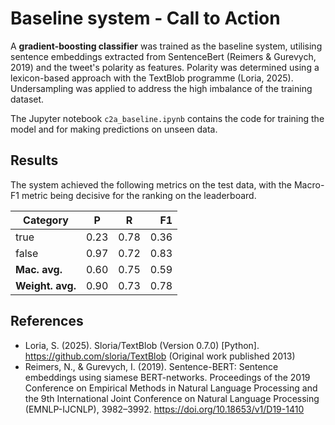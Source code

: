# Baseline system - Call to Action

A **gradient-boosting classifier** was trained as the baseline system, utilising sentence embeddings extracted from SentenceBert (Reimers & Gurevych, 2019) and the tweet's polarity as features. Polarity was determined using a lexicon-based approach with the TextBlob programme (Loria, 2025). Undersampling was applied to address the high imbalance of the training dataset. 

The Jupyter notebook `c2a_baseline.ipynb` contains the code for training the model and for making predictions on unseen data.

## Results 

The system achieved the following metrics on the test data, with the Macro-F1 metric being decisive for the ranking on the leaderboard. 

| Category      |   P  |   R  |  F1  |
| ------------- | ---- | ---- |  -:  |
| true          | 0.23 | 0.78 | 0.36 |
| false         | 0.97 | 0.72 | 0.83 |
| **Mac. avg.** | 0.60 | 0.75 | 0.59 |
| **Weight. avg.** | 0.90 | 0.73 | 0.78 |

## References

- Loria, S. (2025). Sloria/TextBlob (Version 0.7.0) [Python]. https://github.com/sloria/TextBlob (Original work published 2013)
- Reimers, N., & Gurevych, I. (2019). Sentence-BERT: Sentence embeddings using siamese BERT-networks. Proceedings of the 2019 Conference on Empirical Methods in Natural Language Processing and the 9th International Joint Conference on Natural Language Processing (EMNLP-IJCNLP), 3982–3992. https://doi.org/10.18653/v1/D19-1410

